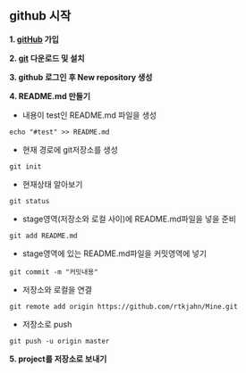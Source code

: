 ## github 시작 
**1. [gitHub](https://github.com) 가입**

**2. [git](https://git-scm.com/downloads) 다운로드 및 설치**

**3. github 로그인 후 New repository 생성**

**4. README.md 만들기**

* 내용이 test인 README.md 파일을 생성

```echo "#test" >> README.md ```

* 현재 경로에 git저장소를 생성

```git init```

* 현재상태 알아보기

```git status```

* stage영역(저장소와 로컬 사이)에 README.md파일을 넣을 준비

```git add README.md```

* stage영역에 있는 README.md파일을 커밋영역에 넣기 

```git commit -m "커밋내용"```

* 저장소와 로컬을 연결

```git remote add origin https://github.com/rtkjahn/Mine.git```

* 저장소로 push

```git push -u origin master```

**5. project를 저장소로 보내기**



